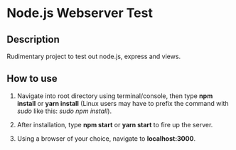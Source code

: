 # Node.js Webserver Test

## Description

Rudimentary project to test out node.js, express and views.

## How to use

1. Navigate into root directory using terminal/console, then type **npm install** or **yarn install** (Linux users may have to prefix the command with *sudo* like this: *sudo npm install*). 

2. After installation, type **npm start** or **yarn start** to fire up the server.

3. Using a browser of your choice, navigate to **localhost:3000**.
